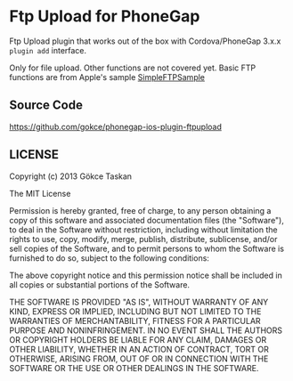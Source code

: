 # Ftp Upload for PhoneGap #

Ftp Upload plugin that works out of the box with Cordova/PhoneGap 3.x.x `plugin add` interface.

Only for file upload. Other functions are not covered yet. Basic FTP functions are from Apple's sample [SimpleFTPSample](https://developer.apple.com/library/IOs/samplecode/SimpleFTPSample/Listings/Read_Me_About_SimpleFTPSample_txt.html#//apple_ref/doc/uid/DTS40009243-Read_Me_About_SimpleFTPSample_txt-DontLinkElementID_16)

## Source Code ##
https://github.com/gokce/phonegap-ios-plugin-ftpupload

## LICENSE ##

Copyright (c) 2013 Gökce Taskan

The MIT License

Permission is hereby granted, free of charge, to any person obtaining a copy of this software and associated documentation files (the "Software"), to deal in the Software without restriction, including without limitation the rights to use, copy, modify, merge, publish, distribute, sublicense, and/or sell copies of the Software, and to permit persons to whom the Software is furnished to do so, subject to the following conditions:

The above copyright notice and this permission notice shall be included in all copies or substantial portions of the Software.

THE SOFTWARE IS PROVIDED "AS IS", WITHOUT WARRANTY OF ANY KIND, EXPRESS OR IMPLIED, INCLUDING BUT NOT LIMITED TO THE WARRANTIES OF MERCHANTABILITY, FITNESS FOR A PARTICULAR PURPOSE AND NONINFRINGEMENT. IN NO EVENT SHALL THE AUTHORS OR COPYRIGHT HOLDERS BE LIABLE FOR ANY CLAIM, DAMAGES OR OTHER LIABILITY, WHETHER IN AN ACTION OF CONTRACT, TORT OR OTHERWISE, ARISING FROM, OUT OF OR IN CONNECTION WITH THE SOFTWARE OR THE USE OR OTHER DEALINGS IN THE SOFTWARE.